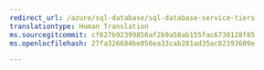 ```yaml
---
redirect_url: /azure/sql-database/sql-database-service-tiers
translationtype: Human Translation
ms.sourcegitcommit: cf627b92399856af2b9a58ab155fac6730128f85
ms.openlocfilehash: 27fa326684be056ea33cab281ad35ac82193609e

--- 
```



<!--HONumber=Jan17_HO5-->


